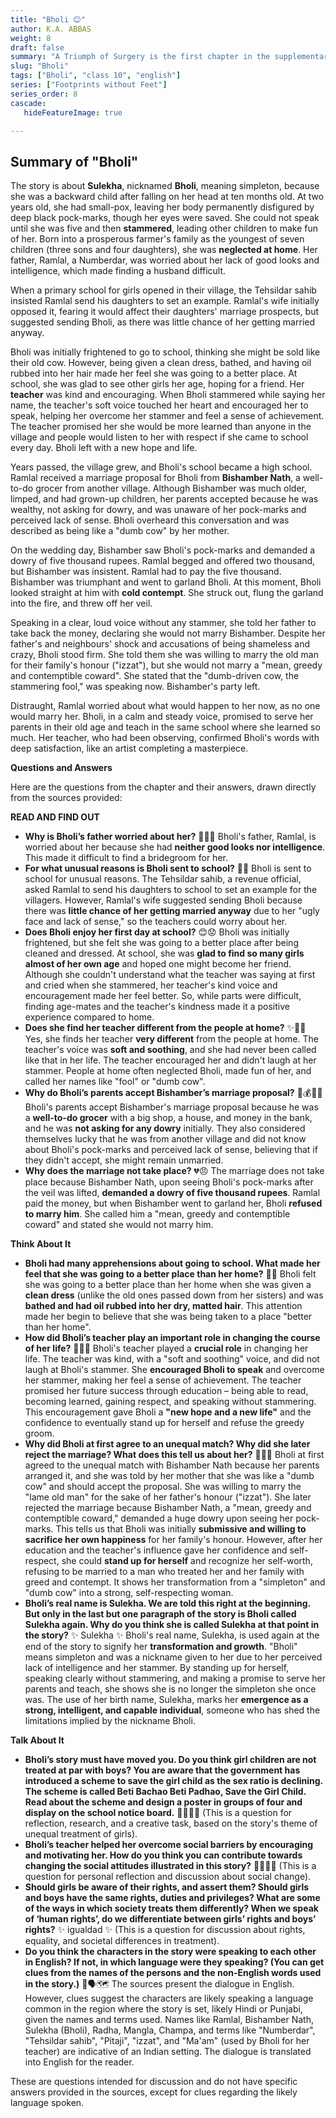 ```yaml
---
title: "Bholi 😊"
author: K.A. ABBAS
weight: 8
draft: false
summary: "A Triumph of Surgery is the first chapter in the supplementary reader Footprints without Feet. Written by James Herriot, the story concerns a small dog named ..."
slug: "Bholi"
tags: ["Bholi", "class 10", "english"]
series: ["Footprints without Feet"]
series_order: 8
cascade:
   hideFeatureImage: true

---
```


## Summary of "Bholi"

The story is about **Sulekha**, nicknamed **Bholi**, meaning simpleton, because she was a backward child after falling on her head at ten months old. At two years old, she had small-pox, leaving her body permanently disfigured by deep black pock-marks, though her eyes were saved. She could not speak until she was five and then **stammered**, leading other children to make fun of her. Born into a prosperous farmer's family as the youngest of seven children (three sons and four daughters), she was **neglected at home**. Her father, Ramlal, a Numberdar, was worried about her lack of good looks and intelligence, which made finding a husband difficult.

When a primary school for girls opened in their village, the Tehsildar sahib insisted Ramlal send his daughters to set an example. Ramlal's wife initially opposed it, fearing it would affect their daughters' marriage prospects, but suggested sending Bholi, as there was little chance of her getting married anyway.

Bholi was initially frightened to go to school, thinking she might be sold like their old cow. However, being given a clean dress, bathed, and having oil rubbed into her hair made her feel she was going to a better place. At school, she was glad to see other girls her age, hoping for a friend. Her **teacher** was kind and encouraging. When Bholi stammered while saying her name, the teacher's soft voice touched her heart and encouraged her to speak, helping her overcome her stammer and feel a sense of achievement. The teacher promised her she would be more learned than anyone in the village and people would listen to her with respect if she came to school every day. Bholi left with a new hope and life.

Years passed, the village grew, and Bholi's school became a high school. Ramlal received a marriage proposal for Bholi from **Bishamber Nath**, a well-to-do grocer from another village. Although Bishamber was much older, limped, and had grown-up children, her parents accepted because he was wealthy, not asking for dowry, and was unaware of her pock-marks and perceived lack of sense. Bholi overheard this conversation and was described as being like a "dumb cow" by her mother.

On the wedding day, Bishamber saw Bholi's pock-marks and demanded a dowry of five thousand rupees. Ramlal begged and offered two thousand, but Bishamber was insistent. Ramlal had to pay the five thousand. Bishamber was triumphant and went to garland Bholi. At this moment, Bholi looked straight at him with **cold contempt**. She struck out, flung the garland into the fire, and threw off her veil.

Speaking in a clear, loud voice without any stammer, she told her father to take back the money, declaring she would not marry Bishamber. Despite her father's and neighbours' shock and accusations of being shameless and crazy, Bholi stood firm. She told them she was willing to marry the old man for their family's honour ("izzat"), but she would not marry a "mean, greedy and contemptible coward". She stated that the "dumb-driven cow, the stammering fool," was speaking now. Bishamber's party left.

Distraught, Ramlal worried about what would happen to her now, as no one would marry her. Bholi, in a calm and steady voice, promised to serve her parents in their old age and teach in the same school where she learned so much. Her teacher, who had been observing, confirmed Bholi's words with deep satisfaction, like an artist completing a masterpiece.

**Questions and Answers**

Here are the questions from the chapter and their answers, drawn directly from the sources provided:

**READ AND FIND OUT**

*   **Why is Bholi’s father worried about her?** 🤔👨‍👧
    Bholi's father, Ramlal, is worried about her because she had **neither good looks nor intelligence**. This made it difficult to find a bridegroom for her.
*   **For what unusual reasons is Bholi sent to school?** 🤔🏫
    Bholi is sent to school for unusual reasons. The Tehsildar sahib, a revenue official, asked Ramlal to send his daughters to school to set an example for the villagers. However, Ramlal's wife suggested sending Bholi because there was **little chance of her getting married anyway** due to her "ugly face and lack of sense," so the teachers could worry about her.
*   **Does Bholi enjoy her first day at school?** 😊😟
    Bholi was initially frightened, but she felt she was going to a better place after being cleaned and dressed. At school, she was **glad to find so many girls almost of her own age** and hoped one might become her friend. Although she couldn't understand what the teacher was saying at first and cried when she stammered, her teacher's kind voice and encouragement made her feel better. So, while parts were difficult, finding age-mates and the teacher's kindness made it a positive experience compared to home.
*   **Does she find her teacher different from the people at home?** ✨👩‍🏫
    Yes, she finds her teacher **very different** from the people at home. The teacher's voice was **soft and soothing**, and she had never been called like that in her life. The teacher encouraged her and didn't laugh at her stammer. People at home often neglected Bholi, made fun of her, and called her names like "fool" or "dumb cow".
*   **Why do Bholi’s parents accept Bishamber’s marriage proposal?** 🤔💰👨‍👧
    Bholi's parents accept Bishamber's marriage proposal because he was a **well-to-do grocer** with a big shop, a house, and money in the bank, and he was **not asking for any dowry** initially. They also considered themselves lucky that he was from another village and did not know about Bholi's pock-marks and perceived lack of sense, believing that if they didn't accept, she might remain unmarried.
*   **Why does the marriage not take place?** 💔😠
    The marriage does not take place because Bishamber Nath, upon seeing Bholi's pock-marks after the veil was lifted, **demanded a dowry of five thousand rupees**. Ramlal paid the money, but when Bishamber went to garland her, Bholi **refused to marry him**. She called him a "mean, greedy and contemptible coward" and stated she would not marry him.

**Think About It**

*   **Bholi had many apprehensions about going to school. What made her feel that she was going to a better place than her home?** 🙏✨
    Bholi felt she was going to a better place than her home when she was given a **clean dress** (unlike the old ones passed down from her sisters) and was **bathed and had oil rubbed into her dry, matted hair**. This attention made her begin to believe that she was being taken to a place "better than her home".
*   **How did Bholi’s teacher play an important role in changing the course of her life?** 👩‍🏫💖
    Bholi's teacher played a **crucial role** in changing her life. The teacher was kind, with a "soft and soothing" voice, and did not laugh at Bholi's stammer. She **encouraged Bholi to speak** and overcome her stammer, making her feel a sense of achievement. The teacher promised her future success through education – being able to read, becoming learned, gaining respect, and speaking without stammering. This encouragement gave Bholi a **"new hope and a new life"** and the confidence to eventually stand up for herself and refuse the greedy groom.
*   **Why did Bholi at first agree to an unequal match? Why did she later reject the marriage? What does this tell us about her?** 🤔💔🌟
    Bholi at first agreed to the unequal match with Bishamber Nath because her parents arranged it, and she was told by her mother that she was like a "dumb cow" and should accept the proposal. She was willing to marry the "lame old man" for the sake of her father's honour ("izzat").
    She later rejected the marriage because Bishamber Nath, a "mean, greedy and contemptible coward," demanded a huge dowry upon seeing her pock-marks.
    This tells us that Bholi was initially **submissive and willing to sacrifice her own happiness** for her family's honour. However, after her education and the teacher's influence gave her confidence and self-respect, she could **stand up for herself** and recognize her self-worth, refusing to be married to a man who treated her and her family with greed and contempt. It shows her transformation from a "simpleton" and "dumb cow" into a strong, self-respecting woman.
*   **Bholi’s real name is Sulekha. We are told this right at the beginning. But only in the last but one paragraph of the story is Bholi called Sulekha again. Why do you think she is called Sulekha at that point in the story?** ✨ Sulekha ✨
    Bholi's real name, Sulekha, is used again at the end of the story to signify her **transformation and growth**. "Bholi" means simpleton and was a nickname given to her due to her perceived lack of intelligence and her stammer. By standing up for herself, speaking clearly without stammering, and making a promise to serve her parents and teach, she shows she is no longer the simpleton she once was. The use of her birth name, Sulekha, marks her **emergence as a strong, intelligent, and capable individual**, someone who has shed the limitations implied by the nickname Bholi.

**Talk About It**

*   **Bholi’s story must have moved you. Do you think girl children are not treated at par with boys? You are aware that the government has introduced a scheme to save the girl child as the sex ratio is declining. The scheme is called Beti Bachao Beti Padhao, Save the Girl Child. Read about the scheme and design a poster in groups of four and display on the school notice board.** 🤔👧👦💖 (This is a question for reflection, research, and a creative task, based on the story's theme of unequal treatment of girls).
*   **Bholi’s teacher helped her overcome social barriers by encouraging and motivating her. How do you think you can contribute towards changing the social attitudes illustrated in this story?** 🙏👩‍🏫💡 (This is a question for personal reflection and discussion about social change).
*   **Should girls be aware of their rights, and assert them? Should girls and boys have the same rights, duties and privileges? What are some of the ways in which society treats them differently? When we speak of ‘human rights’, do we differentiate between girls’ rights and boys’ rights?** ✨ igualdad ✨ (This is a question for discussion about rights, equality, and societal differences in treatment).
*   **Do you think the characters in the story were speaking to each other in English? If not, in which language were they speaking? (You can get clues from the names of the persons and the non-English words used in the story.)** 🤔🗣️🗺️
    The sources present the dialogue in English. However, clues suggest the characters are likely speaking a language common in the region where the story is set, likely Hindi or Punjabi, given the names and terms used. Names like Ramlal, Bishamber Nath, Sulekha (Bholi), Radha, Mangla, Champa, and terms like "Numberdar", "Tehsildar sahib", "Pitaji", "izzat", and "Ma'am" (used by Bholi for her teacher) are indicative of an Indian setting. The dialogue is translated into English for the reader.

These are questions intended for discussion and do not have specific answers provided in the sources, except for clues regarding the likely language spoken.